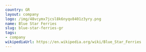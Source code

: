 ```yaml
---
country: GR
layout: company
logo: /img/48vcymx7jcsl8k6nyqv8401z3yry.png
name: Blue Star Ferries
slug: blue-star-ferries-gr
tags:
- company
wikipediaUrl: https://en.wikipedia.org/wiki/Blue_Star_Ferries
---
```

